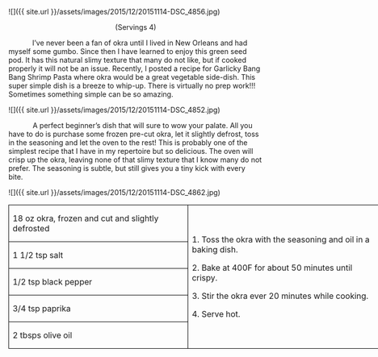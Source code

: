 ![]({{ site.url }}/assets/images/2015/12/20151114-DSC_4856.jpg)
<p align=center style='text-align:center'><span>(Servings 4)</span></p>

<p><span>&nbsp;&nbsp;&nbsp;&nbsp;&nbsp;&nbsp;&nbsp;&nbsp;&nbsp;&nbsp;&nbsp; I’ve
never been a fan of okra until I lived in New Orleans and had myself some
gumbo. Since then I have learned to enjoy this green seed pod. It has this
natural slimy texture that many do not like, but if cooked properly it will not
be an issue. Recently, I posted a recipe for Garlicky Bang Bang Shrimp Pasta
where okra would be a great vegetable side-dish. This super simple dish is a
breeze to whip-up. There is virtually no prep work!!! Sometimes something
simple can be so amazing.</span></p>

![]({{ site.url }}/assets/images/2015/12/20151114-DSC_4852.jpg)

<p style='text-indent:.5in'><span>A
perfect beginner’s dish that will sure to wow your palate. All you have to do
is purchase some frozen pre-cut okra, let it slightly defrost, toss in the
seasoning and let the oven to the rest! This is probably one of the simplest
recipe that I have in my repertoire but so delicious. The oven will crisp up
the okra, leaving none of that slimy texture that I know many do not prefer.
The seasoning is subtle, but still gives you a tiny kick with every
bite.&nbsp;&nbsp; </span></p>

![]({{ site.url }}/assets/images/2015/12/20151114-DSC_4862.jpg)

<table border=1 cellspacing=0 cellpadding=0 width=551
 style='width:551.25pt;border-collapse:collapse;border:none'>
 <tr style='height:28.6pt'>
  <td width=266 style='width:3.7in;border:solid windowtext 1.0pt;padding:0in 5.4pt 0in 5.4pt;
  height:28.6pt'>
  <p><span>18 oz okra, frozen and cut
  and slightly defrosted</span></p>
  </td>
  <td width=285 rowspan=5 style='width:284.85pt;border:solid windowtext 1.0pt;
  border-left:none;padding:0in 5.4pt 0in 5.4pt;height:28.6pt'>
  <p><span>1. Toss the okra with the
  seasoning and oil in a baking dish.</span></p>
  <p><span>2. Bake at 400F for about
  50 minutes until crispy.</span></p>
  <p><span>3. Stir the okra ever 20
  minutes while cooking.</span></p>
  <p><span>4. Serve hot.</span></p>
  </td>
 </tr>
 <tr style='height:29.3pt'>
  <td width=266 style='width:3.7in;border:solid windowtext 1.0pt;border-top:
  none;padding:0in 5.4pt 0in 5.4pt;height:29.3pt'>
  <p><span>1 1/2 tsp salt</span></p>
  </td>
 </tr>
 <tr style='height:28.5pt'>
  <td width=266 style='width:3.7in;border:solid windowtext 1.0pt;border-top:
  none;padding:0in 5.4pt 0in 5.4pt;height:28.5pt'>
  <p><span>1/2 tsp black pepper</span></p>
  </td>
 </tr>
 <tr style='height:28.5pt'>
  <td width=266 style='width:3.7in;border:solid windowtext 1.0pt;border-top:
  none;padding:0in 5.4pt 0in 5.4pt;height:28.5pt'>
  <p><span>3/4 tsp paprika</span></p>
  </td>
 </tr>
 <tr style='height:28.5pt'>
  <td width=266 style='width:3.7in;border:solid windowtext 1.0pt;border-top:
  none;padding:0in 5.4pt 0in 5.4pt;height:28.5pt'>
  <p><span>2 tbsps olive oil</span></p>
  </td>
 </tr>
</table>